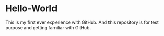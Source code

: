 # Hello-World
This is my first ever experience with GitHub. And this repository is for test purpose and getting familiar with GitHub.

